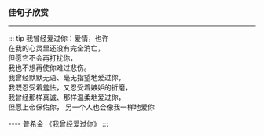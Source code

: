 ### 佳句子欣赏
------------
::: tip
我曾经爱过你：爱情，也许  
在我的心灵里还没有完全消亡，  
但愿它不会再打扰你，  
我也不想再使你难过悲伤。  
我曾经默默无语、毫无指望地爱过你，   
我既忍受着羞怯，又忍受着嫉妒的折磨，   
我曾经那样真诚、那样温柔地爱过你，   
但愿上帝保佑你， 另一个人也会像我一样地爱你

---- 普希金 《我曾经爱过你》
:::
